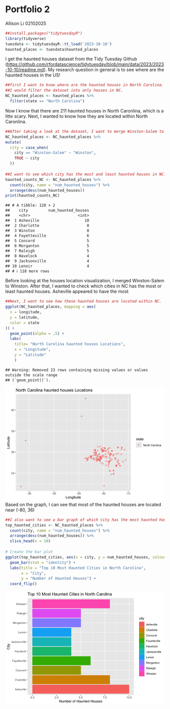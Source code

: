 Portfolio 2
================
Allison Li
02102025

``` r
##install.packages("tidytuesdayR")
library(tidyverse)
tuesdata <- tidytuesdayR::tt_load('2023-10-10')
haunted_places <- tuesdata$haunted_places
```

I get the haunted houses dataset from the Tidy Tuesday Github
(<https://github.com/rfordatascience/tidytuesday/blob/main/data/2023/2023-10-10/readme.md>).
My research question in general is to see where are the haunted houses
in the US!

``` r
##first I want to know where are the haunted houses in North Carolina.
##I would filter the dataset into only houses in NC.
NC_haunted_places <- haunted_places %>% 
  filter(state == "North Carolina")
```

Now I know that there are 211 haunted houses in North Caronlina, which
is a litte scary. Next, I wanted to know how they are located within
North Caronlina.

``` r
##After taking a look at the dataset, I want to merge Winston-Salem to Winston because they refer to the same location. 
NC_haunted_places <- NC_haunted_places %>%
mutate(
  city = case_when(
    city == "Winston-Salem" ~ "Winston",
    TRUE ~ city
  ))

##I want to see which city has the most and least haunted houses in NC. 
haunted_counts_NC <- NC_haunted_places %>%
  count(city, name = "num_haunted_houses") %>% 
  arrange(desc(num_haunted_houses))
print(haunted_counts_NC)
```

    ## # A tibble: 128 × 2
    ##    city         num_haunted_houses
    ##    <chr>                     <int>
    ##  1 Asheville                    10
    ##  2 Charlotte                     8
    ##  3 Winston                       8
    ##  4 Fayetteville                  6
    ##  5 Concord                       5
    ##  6 Morganton                     5
    ##  7 Raleigh                       5
    ##  8 Havelock                      4
    ##  9 Jacksonville                  4
    ## 10 Lenoir                        4
    ## # ℹ 118 more rows

Before looking at the houses location visualization, I merged
Winston-Salem to Winston. After that, I wanted to check which cities in
NC has the most or least haunted houses. Asheville appeared to have the
most

``` r
##Next, I want to see how these haunted houses are located within NC.
ggplot(NC_haunted_places, mapping = aes(
  x = longitude,
  y = latitude,
  color = state
)) +
  geom_point(alpha = .5) +
  labs(
    title= "North Carolina haunted houses Locations",
    x = "Longitude", 
    y = "Latitude"
    )
```

    ## Warning: Removed 23 rows containing missing values or values outside the scale range
    ## (`geom_point()`).

![](portfolio1_files/figure-gfm/visualization%20of%20haunted%20houses%20locations%20in%20NC-1.png)<!-- -->
Based on the graph, I can see that most of the haunted houses are
located near (-80, 36)

``` r
##I also want to see a bar graph of which city has the most haunted houses.
top_haunted_cities <- NC_haunted_places %>%
  count(city, name = "num_haunted_houses") %>%
  arrange(desc(num_haunted_houses)) %>%
  slice_head(n = 10)

# Create the bar plot
ggplot(top_haunted_cities, aes(x = city, y = num_haunted_houses, colour = city, fill = city)) +
  geom_bar(stat = "identity") +  
  labs(title = "Top 10 Most Haunted Cities in North Carolina",
       x = "City",
       y = "Number of Haunted Houses") +
  coord_flip()
```

![](portfolio1_files/figure-gfm/top%205%20citie%20sthat%20has%20the%20most/least%20haunted%20houses%20in%20NC-1.png)<!-- -->
